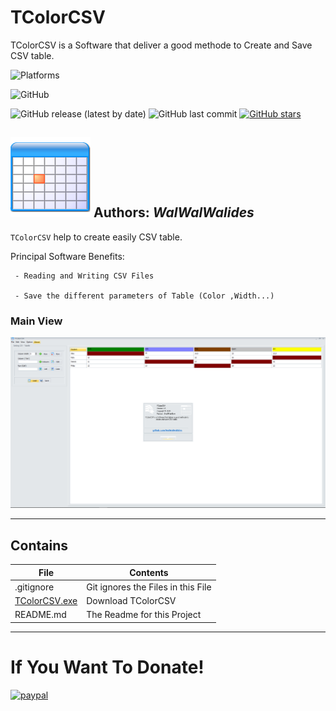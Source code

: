 # TColorCSV 
TColorCSV is a Software that deliver a good methode to Create and Save CSV table.

![Platforms](https://img.shields.io/badge/Supported%20platforms-Win32%20and%20Win64-red.svg)

![GitHub](https://img.shields.io/github/license/walwalwalides/TColorCSV)

![GitHub release (latest by date)](https://img.shields.io/github/v/release/walwalwalides/TColorCSV)
![GitHub last commit](https://img.shields.io/github/last-commit/walwalwalides/TColorCSV)
[![GitHub stars](https://img.shields.io/github/stars/walwalwalides/TColorCSV)](https://github.com/walwalwalides/TColorCSV/stargazers)



![](TColorCSV.png)
**Authors:**  *WalWalWalides*
------

`TColorCSV` help to create easily CSV table.


Principal Software Benefits:

     - Reading and Writing CSV Files
     
     - Save the different parameters of Table (Color ,Width...)


### Main View
![](Img/MainView.png)



------

## Contains

| File | Contents | 
| --- | --- |
| .gitignore | Git ignores the Files in this File |
|[TColorCSV.exe](https://github.com/walwalwalides/TColorCSV/releases/download/TColorCSV/TColorCSV__Setup.exe)| Download TColorCSV
| README.md | The Readme for this Project|

------

# If You Want To Donate!

[![paypal](https://www.paypalobjects.com/en_US/i/btn/btn_donateCC_LG.gif)](https://www.paypal.com/cgi-bin/webscr?cmd=_s-xclick&hosted_button_id=Y79F36A9BGLHS&source=url)
